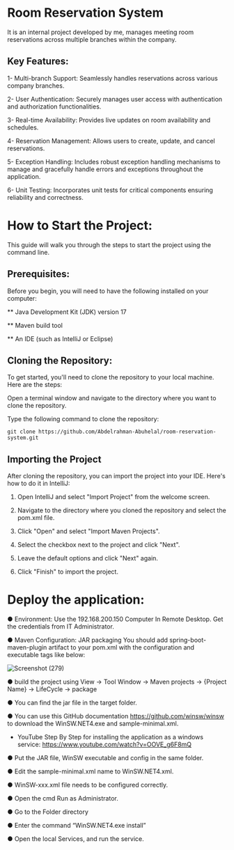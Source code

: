 # Room Reservation System 
It is an internal project developed by me, manages meeting room reservations across multiple branches within the company. 

## Key Features:

1- Multi-branch Support: Seamlessly handles reservations across various company branches.

2- User Authentication: Securely manages user access with authentication and authorization functionalities.

3- Real-time Availability: Provides live updates on room availability and schedules.

4- Reservation Management: Allows users to create, update, and cancel reservations.

5- Exception Handling: Includes robust exception handling mechanisms to manage and gracefully handle errors and exceptions throughout the application.

6- Unit Testing: Incorporates unit tests for critical components ensuring reliability and correctness.


# How to Start the Project:
 
This guide will walk you through the steps to start the project using the command line.

## Prerequisites:

Before you begin, you will need to have the following installed on your computer:

** Java Development Kit (JDK) version 17 

** Maven build tool

** An IDE (such as IntelliJ or Eclipse)

## Cloning the Repository:

To get started, you'll need to clone the repository to your local machine. Here are the steps:

Open a terminal window and navigate to the directory where you want to clone the repository.

Type the following command to clone the repository:

```git clone https://github.com/Abdelrahman-Abuhelal/room-reservation-system.git```

## Importing the Project

After cloning the repository, you can import the project into your IDE. Here's how to do it in IntelliJ:

1. Open IntelliJ and select "Import Project" from the welcome screen.

2. Navigate to the directory where you cloned the repository and select the pom.xml file.

3. Click "Open" and select "Import Maven Projects".

4. Select the checkbox next to the project and click "Next".

5. Leave the default options and click "Next" again.

6. Click "Finish" to import the project.


# Deploy the application:

● Environment:
Use the 192.168.200.150 Computer In Remote Desktop.
Get the credentials from IT Administrator.

● Maven Configuration: JAR packaging
You should add spring-boot-maven-plugin artifact to your pom.xml with the configuration and executable tags like below:


![Screenshot (279)](https://user-images.githubusercontent.com/77440941/222962195-ef824c98-5347-4465-8f94-4bd11819f8e1.png)

● build the project using View → Tool Window → Maven projects → {Project Name} -> LifeCycle → package

● You can find the jar file in the target folder.

● You can use this GitHub documentation https://github.com/winsw/winsw to download the WinSW.NET4.exe and sample-minimal.xml.

- YouTube Step By Step for installing the application as a windows service: https://www.youtube.com/watch?v=OOVE_g6F8mQ

● Put the JAR file, WinSW executable and config in the same folder.

● Edit the sample-minimal.xml name to WinSW.NET4.xml.

● WinSW-xxx.xml file needs to be configured correctly.

● Open the cmd Run as Administrator.

● Go to the Folder directory

● Enter the command “WinSW.NET4.exe install”

● Open the local Services, and run the service.


